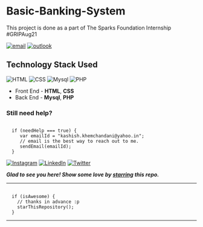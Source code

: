 # Basic-Banking-System
This project is done as a part of The Sparks Foundation Internship  #GRIPAug21

[![email](https://img.shields.io/static/v1.svg?label=Basic-Banking&message=System&color=grey&logo=gmail&style=flat&logoColor=white&colorA=critical)](https://github.com/kashishkhemchandani/bank1) [![outlook](https://img.shields.io/static/v1.svg?label=Outlook&message=Template&color=grey&logo=microsoft-outlook&style=flat&logoColor=white&colorA=dodgerblue)](https://github.com/kashishkhemchandani/bank1)




## Technology Stack Used

![HTML](https://img.shields.io/badge/frontend-html-orange.svg?logo=html5&style=flat-square) 
![CSS](https://img.shields.io/badge/frontend-css-yellowgreen.svg?logo=css3&style=flat-square)
![Mysql](https://img.shields.io/badge/backend-Mysql-pink.svg?logo=Mysql&style=flat-square)
![PHP](https://img.shields.io/badge/backend-PHP-yellow.svg?logo=PHP&style=flat-square)

- Front End - **HTML**, **CSS**
- Back End - **Mysql**, **PHP**
### Still need help?

```

  if (needHelp === true) {
     var emailId = "kashish.khemchandani@yahoo.in";
     // email is the best way to reach out to me.
     sendEmail(emailId);
  }

```

  [![Instagram](https://img.shields.io/static/v1.svg?label=follow&message=@kashish.khemchandani&color=grey&logo=instagram&style=flat&logoColor=white&colorA=critical)](https://www.instagram.com/kashish.khemchandani/) [![LinkedIn](https://img.shields.io/static/v1.svg?label=connect&message=@kashish-khemchandani-47819a138/&color=9cf&logo=linkedin&style=flat&logoColor=white&colorA=blue)](https://www.linkedin.com/in/kashish-khemchandani-47819a138/) [![Twitter](https://img.shields.io/static/v1.svg?label=connect&message=@kashish40780008&color=grey&logo=twitter&style=flat&logoColor=white&colorA=critical)](https://twitter.com/kashish40780008)

***Glad to see you here! Show some love by [starring](https://github.com/kashishkhemchandani/Email-Signature/) this repo.***

-----

```

  if (isAwesome) {
    // thanks in advance :p
    starThisRepository();
  }

```

******
